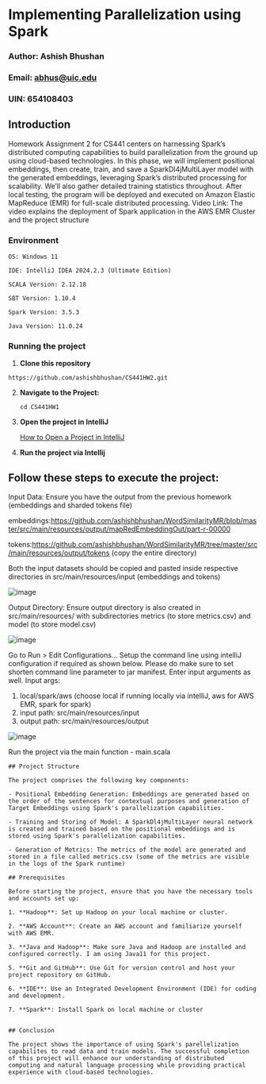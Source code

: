 # Implementing Parallelization using Spark

### Author: Ashish Bhushan
### Email: abhus@uic.edu
### UIN: 654108403

## Introduction

Homework Assignment 2 for CS441 centers on harnessing Spark’s distributed computing capabilities to build parallelization from the ground up using cloud-based technologies. In this phase, we will implement positional embeddings, then create, train, and save a SparkDl4jMultiLayer model with the generated embeddings, leveraging Spark’s distributed processing for scalability. We’ll also gather detailed training statistics throughout. After local testing, the program will be deployed and executed on Amazon Elastic MapReduce (EMR) for full-scale distributed processing.
Video Link:
The video explains the deployment of Spark application in the AWS EMR Cluster and the project structure

### Environment
```
OS: Windows 11

IDE: IntelliJ IDEA 2024.2.3 (Ultimate Edition)

SCALA Version: 2.12.18

SBT Version: 1.10.4

Spark Version: 3.5.3

Java Version: 11.0.24
```


### Running the project

1) **Clone this repository**

```
https://github.com/ashishbhushan/CS441HW2.git
```

2) **Navigate to the Project:**

   ```
   cd CS441HW1
   ```

3) **Open the project in IntelliJ**


   [How to Open a Project in IntelliJ](https://www.jetbrains.com/help/idea/import-project-or-module-wizard.html#open-project)


4) **Run the project via Intellij**

## Follow these steps to execute the project:

Input Data: Ensure you have the output from the previous homework (embeddings and sharded tokens file)

embeddings:https://github.com/ashishbhushan/WordSimilarityMR/blob/master/src/main/resources/output/mapRedEmbeddingOut/part-r-00000

tokens:https://github.com/ashishbhushan/WordSimilarityMR/tree/master/src/main/resources/output/tokens (copy the entire directory)

Both the input datasets should be copied and pasted inside respective directories in src/main/resources/input (embeddings and tokens)

![image](https://github.com/user-attachments/assets/b558911c-9d97-4129-adfe-f5d48dcb65cf)

Output Directory: Ensure output directory is also created in src/main/resources/ with subdirectories metrics (to store metrics.csv) and model (to store model.csv)

![image](https://github.com/user-attachments/assets/2031fc8d-c6e5-4e60-a096-b0dd16b415bb)

Go to Run > Edit Configurations...
Setup the command line using intelliJ configuration if required as shown below. Please do make sure to set shorten command line parameter to jar manifest. Enter input arguments as well.
Input args:
1. local/spark/aws (choose local if running locally via intelliJ, aws for AWS EMR, spark for spark)
2. input path: src/main/resources/input
3. output path: src/main/resources/output

![image](https://github.com/user-attachments/assets/f3b8bed5-499f-459b-a7b1-81549547af0d)

Run the project via the main function - main.scala


```
## Project Structure

The project comprises the following key components:

- Positional Embedding Generation: Embeddings are generated based on the order of the sentences for contextual purposes and generation of Target Embeddings using Spark's parallelization capabilities.

- Training and Storing of Model: A SparkDl4jMultiLayer neural network is created and trained based on the positional embeddings and is stored using Spark's parallelization capabilities.

- Generation of Metrics: The metrics of the model are generated and stored in a file called metrics.csv (some of the metrics are visible in the logs of the Spark runtime)

## Prerequisites

Before starting the project, ensure that you have the necessary tools and accounts set up:

1. **Hadoop**: Set up Hadoop on your local machine or cluster.

2. **AWS Account**: Create an AWS account and familiarize yourself with AWS EMR.

3. **Java and Hadoop**: Make sure Java and Hadoop are installed and configured correctly. I am using Java11 for this project.

5. **Git and GitHub**: Use Git for version control and host your project repository on GitHub.

6. **IDE**: Use an Integrated Development Environment (IDE) for coding and development.

7. **Spark**: Install Spark on local machine or cluster


## Conclusion

The project shows the importance of using Spark's parellelization capabilites to read data and train models. The successful completion of this project will enhance our understanding of distributed computing and natural language processing while providing practical experience with cloud-based technologies.